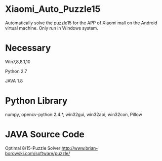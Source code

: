 # Xiaomi_Auto_Puzzle15
Automatically solve the puzzle15 for the APP of Xiaomi mall on the Android virtual machine. Only run in Windows system.

# Necessary
Win7,8,8.1,10

Python 2.7

JAVA 1.8

# Python Library
numpy, opencv-python 2.4.*, win32gui, win32api, win32con, Pillow

# JAVA Source Code
Optimal 8/15-Puzzle Solver http://www.brian-borowski.com/software/puzzle/
